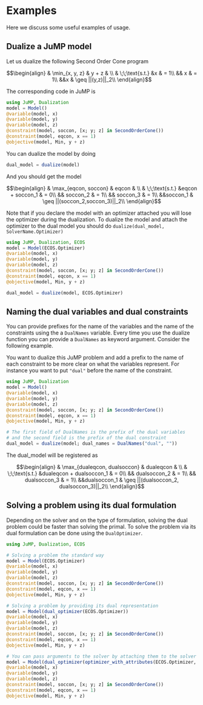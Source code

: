 # Examples

Here we discuss some useful examples of usage.

## Dualize a JuMP model

Let us dualize the following Second Order Cone program

```math
\begin{align}
    & \min_{x, y, z} & y + z &
    \\
    & \;\;\text{s.t.}
    &x & = 1\\
    && x & = 1\\
    &&x & \geq ||(y,z)||_2\\
\end{align}
```

The corresponding code in JuMP is

```julia
using JuMP, Dualization
model = Model()
@variable(model, x)
@variable(model, y)
@variable(model, z)
@constraint(model, soccon, [x; y; z] in SecondOrderCone())
@constraint(model, eqcon, x == 1)
@objective(model, Min, y + z)
```
You can dualize the model by doing

```julia
dual_model = dualize(model)
```
And you should get the model

```math
\begin{align}
    & \max_{eqcon, soccon} & eqcon &
    \\
    & \;\;\text{s.t.}
    &eqcon + soccon_1 & = 0\\
    && soccon_2 & = 1\\
    && soccon_3 & = 1\\
    &&soccon_1 & \geq ||(soccon_2,soccon_3)||_2\\
\end{align}
```

Note that if you declare the model with an optimizer attached you will lose the optimizer during the dualization.
To dualize the model and attach the optimizer to the dual model you should do `dualize(dual_model, SolverName.Optimizer)`

```julia
using JuMP, Dualization, ECOS
model = Model(ECOS.Optimizer)
@variable(model, x)
@variable(model, y)
@variable(model, z)
@constraint(model, soccon, [x; y; z] in SecondOrderCone())
@constraint(model, eqcon, x == 1)
@objective(model, Min, y + z)

dual_model = dualize(model, ECOS.Optimizer)
```

## Naming the dual variables and dual constraints

You can provide prefixes for the name of the variables and the name of the constraints using the a `DualNames` variable.
Every time you use the dualize function you can provide a `DualNames` as keyword argument. Consider the following example.

You want to dualize this JuMP problem and add a prefix to the name of each constraint to be more clear on what the variables
represent. For instance you want to put `"dual"` before the name of the constraint.

```julia
using JuMP, Dualization
model = Model()
@variable(model, x)
@variable(model, y)
@variable(model, z)
@constraint(model, soccon, [x; y; z] in SecondOrderCone())
@constraint(model, eqcon, x == 1)
@objective(model, Min, y + z)

# The first field of DualNames is the prefix of the dual variables
# and the second field is the prefix of the dual constraint
dual_model = dualize(model; dual_names = DualNames("dual", ""))
```

The dual_model will be registered as

```math
\begin{align}
    & \max_{dualeqcon, dualsoccon} & dualeqcon &
    \\
    & \;\;\text{s.t.}
    &dualeqcon + dualsoccon_1 & = 0\\
    && dualsoccon_2 & = 1\\
    && dualsoccon_3 & = 1\\
    &&dualsoccon_1 & \geq ||(dualsoccon_2, dualsoccon_3)||_2\\
\end{align}
```


## Solving a problem using its dual formulation

Depending on the solver and on the type of formulation, solving the dual problem could be faster than solving the primal.
To solve the problem via its dual formulation can be done using the `DualOptimizer`.

```julia
using JuMP, Dualization, ECOS

# Solving a problem the standard way
model = Model(ECOS.Optimizer)
@variable(model, x)
@variable(model, y)
@variable(model, z)
@constraint(model, soccon, [x; y; z] in SecondOrderCone())
@constraint(model, eqcon, x == 1)
@objective(model, Min, y + z)

# Solving a problem by providing its dual representation
model = Model(dual_optimizer(ECOS.Optimizer))
@variable(model, x)
@variable(model, y)
@variable(model, z)
@constraint(model, soccon, [x; y; z] in SecondOrderCone())
@constraint(model, eqcon, x == 1)
@objective(model, Min, y + z)

# You can pass arguments to the solver by attaching them to the solver constructor.
model = Model(dual_optimizer(optimizer_with_attributes(ECOS.Optimizer, "maxit" => 5)))
@variable(model, x)
@variable(model, y)
@variable(model, z)
@constraint(model, soccon, [x; y; z] in SecondOrderCone())
@constraint(model, eqcon, x == 1)
@objective(model, Min, y + z)
```
